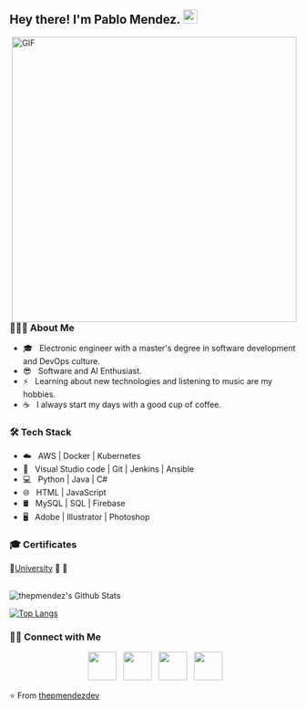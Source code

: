 <h2> Hey there! I'm Pablo Mendez. <img src="https://github.com/user-attachments/assets/a91caa83-d04b-444e-9e01-5152e9c006c1" width="25"></h2>
<img align="right" alt="GIF" src="https://github.com/user-attachments/assets/a91caa83-d04b-444e-9e01-5152e9c006c1" width="500"/>

<h3> 👨🏻‍💻 About Me </h3>

- 🎓 &nbsp; Electronic engineer with a master's degree in software development and DevOps culture.
- 😎 &nbsp; Software and AI Enthusiast.
- ⚡ &nbsp; Learning about new technologies and listening to music are my hobbies.
- ☕ &nbsp; I always start my days with a good cup of coffee. 

<h3>🛠 Tech Stack</h3>

- ☁️ &nbsp; AWS | Docker | Kubernetes
- 🔧 &nbsp; Visual Studio code | Git | Jenkins | Ansible
- 💻 &nbsp; Python | Java | C# 
- 🌐 &nbsp; HTML | JavaScript
- 🛢 &nbsp; MySQL | SQL | Firebase
- 🖥 &nbsp; Adobe | Illustrator | Photoshop


<h3>🎓 Certificates</h3>

📃[University](https://github.com/user-attachments/files/21093915/Titulo.Universitario.pdf)
📃
📃





<br>

<img align="center" src="https://github-readme-stats.vercel.app/api?username=thepmendez&include_all_commits=true&count_private=true&show_icons=true&line_height=20&title_color=7A7ADB&icon_color=2234AE&text_color=D3D3D3&bg_color=0,000000,130F40" alt="thepmendez's Github Stats">

</br>

[![Top Langs](https://github-readme-stats.vercel.app/api/top-langs/?username=thepmendez&layout=compact&text_color=daf7dc&bg_color=151515)](https://github.com/thepmendez/github-readme-stats)


<h3> 🤝🏻 Connect with Me </h3>

<p align="center">
&nbsp; <a href="https://x.com/pabloleonym" target="_blank" rel="noopener noreferrer"><img src="https://img.icons8.com/plasticine/100/000000/twitter.png" width="50" /></a>  
&nbsp; <a href="https://www.instagram.com/p.mendezsoto/" target="_blank" rel="noopener noreferrer"><img src="https://img.icons8.com/plasticine/100/000000/instagram-new.png" width="50" /></a>  
&nbsp; <a href="www.linkedin.com/in/pablo-méndez-13662618b/" target="_blank" rel="noopener noreferrer"><img src="https://img.icons8.com/plasticine/100/000000/linkedin.png" width="50" /></a>
&nbsp; <a href="mailto:pmendez@gmail.com" target="_blank" rel="noopener noreferrer"><img src="https://img.icons8.com/plasticine/100/000000/gmail.png"  width="50" /></a>
</p>

⭐️ From [thepmendezdev](https://github.com/thepmendezdev)

<!--
**thepmendez/thepmendez** is a ✨ _special_ ✨ repository because its `README.md` (this file) appears on your GitHub profile.

Here are some ideas to get you started:

- 🔭 I’m currently working on ...
- 🌱 I’m currently learning ...
- 👯 I’m looking to collaborate on ...
- 🤔 I’m looking for help with ...
- 💬 Ask me about ...
- 📫 How to reach me: ...
- 😄 Pronouns: ...
- ⚡ Fun fact: ...
-->
